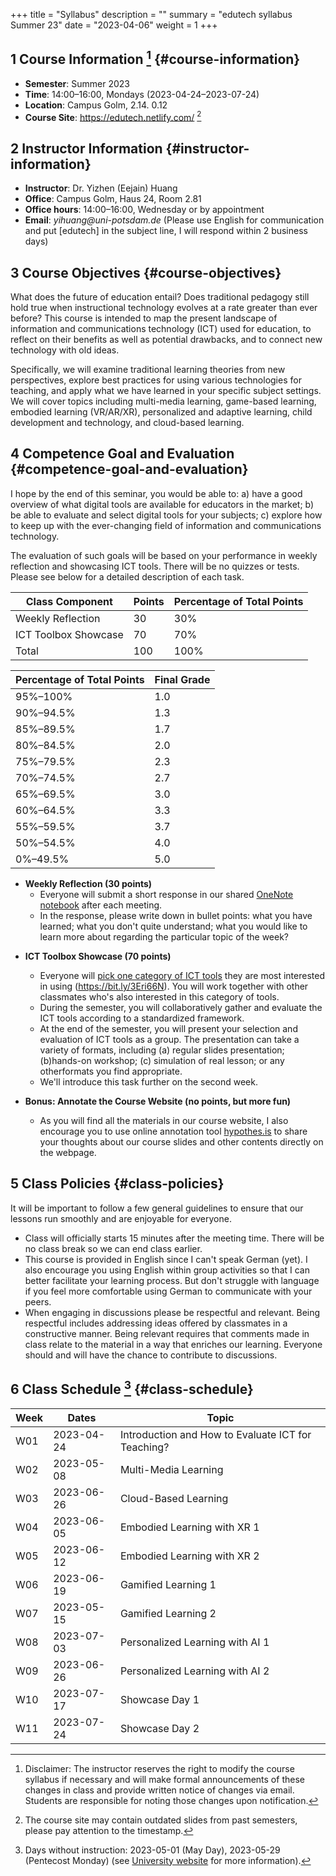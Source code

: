 +++
title = "Syllabus"
description = ""
summary = "edutech syllabus Summer 23"
date = "2023-04-06"
weight = 1
+++

## <span class="section-num">1</span> Course Information [^fn:1] {#course-information}

-   **Semester**: Summer 2023
-   **Time**: 14:00&#x2013;16:00, Mondays (2023-04-24&#x2013;2023-07-24)
-   **Location**: Campus Golm, 2.14. 0.12
-   **Course Site**: <https://edutech.netlify.com/>&nbsp;[^fn:2]


## <span class="section-num">2</span> Instructor Information {#instructor-information}

-   **Instructor**: Dr. Yizhen (Eejain) Huang
-   **Office**: Campus Golm, Haus 24, Room 2.81
-   **Office hours**: 14:00&#x2013;16:00, Wednesday or by appointment
-   **Email**: _yihuang@uni-potsdam.de_ (Please use English for communication and put [edutech] in the subject line, I will respond within 2 business days)


## <span class="section-num">3</span> Course Objectives {#course-objectives}

What does the future of education entail? Does traditional pedagogy still hold true when instructional technology evolves at a rate greater than ever before? This course is intended to map the present landscape of information and communications technology (ICT) used for education, to reflect on their benefits as well as potential drawbacks, and to connect new technology with old ideas.

Specifically, we will examine traditional learning theories from new perspectives, explore best practices for using various technologies for teaching, and apply what we have learned in your specific subject settings. We will cover topics including multi-media learning, game-based learning, embodied learning (VR/AR/XR), personalized and adaptive learning, child development and technology, and cloud-based learning.


## <span class="section-num">4</span> Competence Goal and Evaluation {#competence-goal-and-evaluation}

I hope by the end of this seminar, you would be able to: a) have a good overview of what digital tools are available for educators in the market; b) be able to evaluate and select digital tools for your subjects; c) explore how to keep up with the ever-changing field of information and communications technology.

The evaluation of such goals will be based on your performance in weekly reflection and showcasing ICT tools. There will be no quizzes or tests. Please see below for a detailed description of each task.

| Class Component      | Points | Percentage of Total Points |
|----------------------|--------|----------------------------|
| Weekly Reflection    | 30     | 30%                        |
| ICT Toolbox Showcase | 70     | 70%                        |
| Total                | 100    | 100%                       |

| Percentage of Total Points | Final Grade |
|----------------------------|-------------|
| 95%&#x2013;100%            | 1.0         |
| 90%&#x2013;94.5%           | 1.3         |
| 85%&#x2013;89.5%           | 1.7         |
| 80%&#x2013;84.5%           | 2.0         |
| 75%&#x2013;79.5%           | 2.3         |
| 70%&#x2013;74.5%           | 2.7         |
| 65%&#x2013;69.5%           | 3.0         |
| 60%&#x2013;64.5%           | 3.3         |
| 55%&#x2013;59.5%           | 3.7         |
| 50%&#x2013;54.5%           | 4.0         |
| 0%&#x2013;49.5%            | 5.0         |

-   **Weekly Reflection (30 points)**
    -   Everyone will submit a short response in our shared [OneNote notebook](https://bit.ly/3Op3gm4) after each meeting.
    -   In the response, please write down in bullet points: what you have learned; what you don't quite understand; what you would like to learn more about regarding the particular topic of the week?

<!--listend-->

-   **ICT Toolbox Showcase (70 points)**
    -   Everyone will [pick one category of ICT tools](https://bit.ly/3Eri66N) they are most interested in using (<https://bit.ly/3Eri66N>). You will work together with other classmates who's also interested in this category of tools.
    -   During the semester, you will collaboratively gather and evaluate the ICT tools according to a standardized framework.
    -   At the end of the semester, you will present your selection and evaluation of ICT tools as a group. The presentation can take a variety of formats, including (a) regular slides presentation; (b)hands-on workshop; (c) simulation of real lesson; or any otherformats you find appropriate.
    -   We'll introduce this task further on the second week.

-   **Bonus: Annotate the Course Website (no points, but more fun)**
    -   As you will find all the materials in our course website, I also encourage you to use online annotation tool [hypothes.is](https://web.hypothes.is/) to share your thoughts about our course slides and other contents directly on the webpage.


## <span class="section-num">5</span> Class Policies {#class-policies}

It will be important to follow a few general guidelines to ensure that our lessons run smoothly and are enjoyable for everyone.

-   Class will officially starts 15 minutes after the meeting time. There will be no class break so we can end class earlier.
-   This course is provided in English since I can't speak German (yet). I also encourage you using English within group activities so that I can better facilitate your learning process. But don't struggle with language if you feel more comfortable using German to communicate with your peers.
-   When engaging in discussions please be respectful and relevant. Being respectful includes addressing ideas offered by classmates in a constructive manner. Being relevant requires that comments made in class relate to the material in a way that enriches our learning. Everyone should and will have the chance to contribute to discussions.


## <span class="section-num">6</span> Class Schedule [^fn:3] {#class-schedule}

| Week | Dates      | Topic                                              |
|------|------------|----------------------------------------------------|
| W01  | 2023-04-24 | Introduction and How to Evaluate ICT for Teaching? |
| W02  | 2023-05-08 | Multi-Media Learning                               |
| W03  | 2023-06-26 | Cloud-Based Learning                               |
| W04  | 2023-06-05 | Embodied Learning with XR 1                        |
| W05  | 2023-06-12 | Embodied Learning with XR 2                        |
| W06  | 2023-06-19 | Gamified Learning 1                                |
| W07  | 2023-05-15 | Gamified Learning 2                                |
| W08  | 2023-07-03 | Personalized Learning with AI 1                    |
| W09  | 2023-06-26 | Personalized Learning with AI 2                    |
| W10  | 2023-07-17 | Showcase Day 1                                     |
| W11  | 2023-07-24 | Showcase Day 2                                     |

[^fn:1]: Disclaimer: The instructor reserves the right to modify the course syllabus if necessary and will make formal announcements of these changes in class and provide written notice of changes via email. Students are responsible for noting those changes upon notification.
[^fn:2]: The course site may contain outdated slides from past semesters, please pay attention to the timestamp.
[^fn:3]: Days without instruction: 2023-05-01 (May Day), 2023-05-29 (Pentecost Monday) (see [University website](https://www.uni-potsdam.de/en/studium/dates-and-deadlines/important-dates-and-deadlines-during-your-studies.html) for more information).


